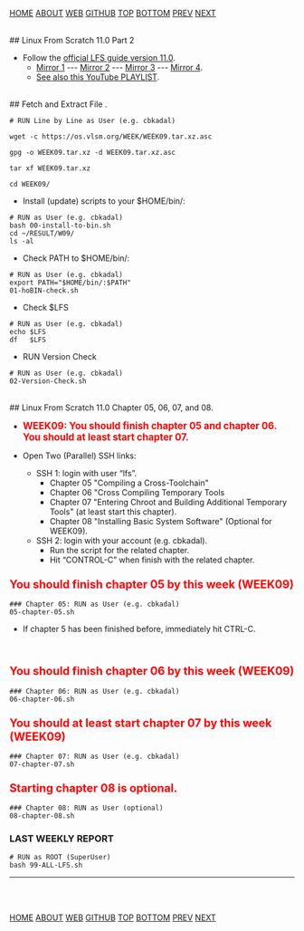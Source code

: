 ---
---

[HOME](index.md)
[ABOUT](README.md)
[WEB](https://osp4diss.vlsm.org/)
[GITHUB](https://github.com/os2xx/osp4diss/)
[TOP](#)
[BOTTOM](#endofpage)
[PREV](index.md#idx0709)
[NEXT](index.md#idx0709)

<br id="idx00">
## Linux From Scratch 11.0 Part 2

* Follow the [official LFS guide version 11.0](https://www.linuxfromscratch.org/lfs/view/11.0/).
  * [Mirror 1](https://lfs.mirror.fileplanet.com/lfs/view/11.0/) ---
    [Mirror 2](https://lfs.mirrors.hoobly.com/lfs/view/11.0/) ---
    [Mirror 3](http://lfs.mirror.jaleco.com/lfs/view/11.0/) ---
    [Mirror 4](http://lfs.mirror.jaleco.com/lfs/view/11.0/).
  * [See also this YouTube PLAYLIST](https://www.youtube.com/playlist?list=PLyc5xVO2uDsDK5_zewRXYOZA0cyjwcboE).

<br id="idx01">
## Fetch and Extract File <https://os.vlsm.org/WEEK/WEEK09.tar.xz.asc>.

```
# RUN Line by Line as User (e.g. cbkadal)

wget -c https://os.vlsm.org/WEEK/WEEK09.tar.xz.asc

gpg -o WEEK09.tar.xz -d WEEK09.tar.xz.asc

tar xf WEEK09.tar.xz

cd WEEK09/

```

* Install (update) scripts to your $HOME/bin/:

```
# RUN as User (e.g. cbkadal)
bash 00-install-to-bin.sh
cd ~/RESULT/W09/
ls -al

```
* Check PATH to $HOME/bin/:

```
# RUN as User (e.g. cbkadal)
export PATH="$HOME/bin/:$PATH"
01-hoBIN-check.sh

```
* Check $LFS

```
# RUN as User (e.g. cbkadal)
echo $LFS
df   $LFS

```

* RUN Version Check

```
# RUN as User (e.g. cbkadal)
02-Version-Check.sh

```

<br id="idx02">
## Linux From Scratch 11.0 Chapter 05, 06, 07, and 08.

* <span style="color:red; font-weight:bold; font-size:larger;">
  WEEK09:
  You should finish chapter 05 and chapter 06.
  You should at least start chapter 07.
  </span>

* Open Two (Parallel) SSH links:
  * SSH 1: login with user “lfs”.
    * Chapter 05 "Compiling a Cross-Toolchain"
    * Chapter 06 "Cross Compiling Temporary Tools
    * Chapter 07 "Entering Chroot and Building Additional Temporary Tools" (at least start this chapter).
    * Chapter 08 "Installing Basic System Software" (Optional for WEEK09).
  * SSH 2: login with your account (e.g. cbkadal).
    * Run the script for the related chapter.
    * Hit “CONTROL-C” when finish with the related chapter.

### <span style="color:red; font-weight:bold; font-size:larger;">You should finish chapter 05 by this week (WEEK09)</span>

```
### Chapter 05: RUN as User (e.g. cbkadal)
05-chapter-05.sh

```

* If chapter 5 has been finished before, immediately hit CTRL-C.
<br>

### <span style="color:red; font-weight:bold; font-size:larger;">You should finish chapter 06 by this week (WEEK09)</span>

```
### Chapter 06: RUN as User (e.g. cbkadal)
06-chapter-06.sh

```

### <span style="color:red; font-weight:bold; font-size:larger;">You should at least start chapter 07 by this week (WEEK09)</span>

```
### Chapter 07: RUN as User (e.g. cbkadal)
07-chapter-07.sh

```

### <span style="color:red; font-weight:bold; font-size:larger;">Starting chapter 08 is optional.</span>

```
### Chapter 08: RUN as User (optional) 
08-chapter-08.sh

```

### LAST WEEKLY REPORT

```
# RUN as ROOT (SuperUser)
bash 99-ALL-LFS.sh

```

<hr>
<br id="endofpage"><br>

[HOME](index.md)
[ABOUT](README.md)
[WEB](https://osp4diss.vlsm.org/)
[GITHUB](https://github.com/os2xx/osp4diss)
[TOP](#)
[BOTTOM](#endofpage)
[PREV](index.md#idx0709)
[NEXT](index.md#idx0709)
<br>

